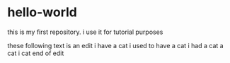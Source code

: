 # hello-world
this is my first repository. i use it for tutorial purposes

these following text is an edit
  i have a cat
  i used to have a cat
  i had a cat
  a cat
  i cat
end of edit
